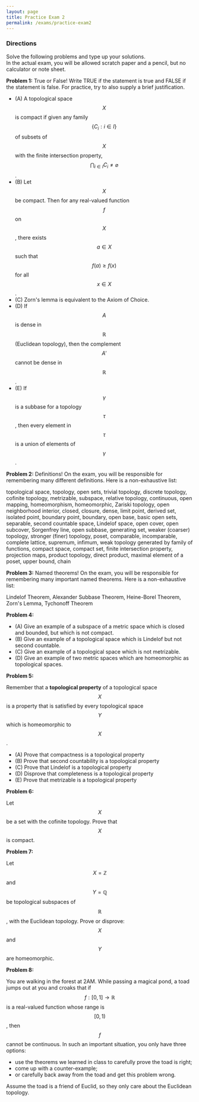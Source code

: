 ```yaml
---
layout: page
title: Practice Exam 2
permalink: /exams/practice-exam2
---
```


### Directions
Solve the following problems and type up your solutions.  
In the actual exam, you will be allowed scratch paper and a pencil, but no calculator or note sheet.

**Problem 1:** True or False!  Write TRUE if the statement is true and FALSE if the statement is false.  For practice, try to also supply a brief justification.

* (A) A topological space $$X$$ is compact if given any family $$\{C_i: i\in I\}$$ of subsets of $$X$$ with the finite intersection property, $$\bigcap_{i\in I} C_i \neq \varnothing$$.
* (B) Let $$X$$ be compact.  Then for any real-valued function $$f$$ on $$X$$, there exists $$a\in X$$ such that $$f(a) \geq f(x)$$ for all $$x\in X$$.
* (C) Zorn's lemma is equivalent to the Axiom of Choice.
* (D) If $$A$$ is dense in $$\mathbb R$$ (Euclidean topology), then the complement $$A'$$ cannot be dense in $$\mathbb R$$.
* (E) If $$\gamma$$ is a subbase for a topology $$\tau$$, then every element in $$\tau$$ is a union of elements of $$\gamma$$.

**Problem 2:** Definitions!  On the exam, you will be responsible for remembering many different definitions.  Here is a non-exhaustive list:

topological space, topology, open sets, trivial topology, discrete topology, cofinite topology, metrizable, subspace, relative topology, continuous, open mapping, homeomorphism, homeomorphic, Zariski topology, open neighborhood interior, closed, closure, dense, limit point, derived set, isolated point, boundary point, boundary, open base, basic open sets, separable, second countable space, Lindelof space, open cover, open subcover, Sorgenfrey line, open subbase, generating set, weaker (coarser) topology, stronger (finer) topology, poset, comparable, incomparable, complete lattice, supremum, infimum, weak topology generated by family of functions, compact space, compact set, finite intersection property, projection maps, product topology, direct product, maximal element of a poset, upper bound, chain

**Problem 3:** Named theorems!  On the exam, you will be responsible for remembering many important named theorems.  Here is a non-exhaustive list:

Lindelof Theorem, Alexander Subbase Theorem, Heine-Borel Theorem, Zorn's Lemma, Tychonoff Theorem

**Problem 4:** 

* (A) Give an example of a subspace of a metric space which is closed and bounded, but which is not compact.
* (B) Give an example of a topological space which is Lindelof but not second countable.
* (C) Give an example of a topological space which is not metrizable.
* (D) Give an example of two metric spaces which are homeomorphic as topological spaces.


**Problem 5:**

Remember that a **topological property** of a topological space $$X$$ is a property that is satisfied by every topological space $$Y$$ which is homeomorphic to $$X$$.

* (A) Prove that compactness is a topological property
* (B) Prove that second countability is a topological property
* (C) Prove that Lindelof is a topological property
* (D) Disprove that completeness is a topological property
* (E) Prove that metrizable is a topological property

**Problem 6:**

Let $$X$$ be a set with the cofinite topology.  Prove that $$X$$ is compact.

**Problem 7:**

Let $$X = \mathbb{Z}$$ and $$Y = \mathbb{Q}$$ be topological subspaces of $$\mathbb{R}$$, with the Euclidean topology.  Prove or disprove: $$X$$ and $$Y$$ are homeomorphic.

**Problem 8:**

You are walking in the forest at 2AM.  While passing a magical pond, a toad jumps out at you and croaks that if $$f: [0,1]\rightarrow \mathbb R$$ is a real-valued function whose range is $$[0,1)$$, then $$f$$ cannot be continuous.  In such an important situation, you only have three options:
* use the theorems we learned in class to carefully prove the toad is right;
* come up with a counter-example;
* or carefully back away from the toad and get this problem wrong.

Assume the toad is a friend of Euclid, so they only care about the Euclidean topology.


